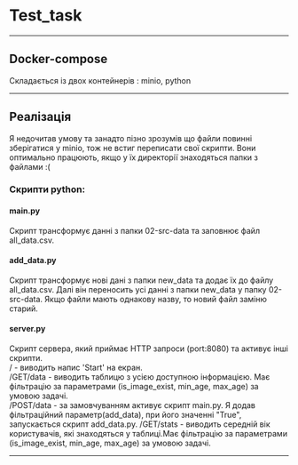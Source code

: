 # Test_task
___
## Docker-compose
Складається із двох контейнерів : minio, python
___

## Реалізація
Я недочитав умову та занадто пізно зрозумів що файли повинні зберігатися у minio, тож не встиг переписати свої скрипти. Вони оптимально працюють, якщо у їх директорії знаходяться папки з файлами :(

### Скрипти python:
#### main.py
Скрипт трансформує данні з папки 02-src-data та заповнює файл all_data.csv.

#### add_data.py
Скрипт трансформує нові дані з папки new_data та додає їх до файлу all_data.csv. Далі він переносить усі данні з папки new_data у папку 02-src-data. Якщо файли мають однакову назву, то новий файл заміню старий.

#### server.py
Скрипт сервера, який приймає HTTP запроси (port:8080) та активує інші скрипти.  
/ - виводить напис 'Start' на екран.  
/GET/data - виводить таблицю з усією доступною інформацією. Має фільтрацію за параметрами (is_image_exist, min_age, max_age) за умовою задачі.  
/POST/data - за замовчуванням активує скрипт main.py. Я додав фільтраційний параметр(add_data), при його значенні "True", 
запускається скрипт add_data.py.
/GET/stats - виводить середній вік користувачів, які знаходяться у таблиці.Має фільтрацію за параметрами (is_image_exist, min_age, max_age) за умовою задачі.  

___
